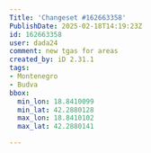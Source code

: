 ```yaml
---
Title: 'Changeset #162663358'
PublishDate: 2025-02-18T14:19:23Z
id: 162663358
user: dada24
comment: new tgas for areas
created_by: iD 2.31.1
tags:
- Montenegro
- Budva
bbox:
  min_lon: 18.8410099
  min_lat: 42.2880128
  max_lon: 18.8410102
  max_lat: 42.2880141

---
```

